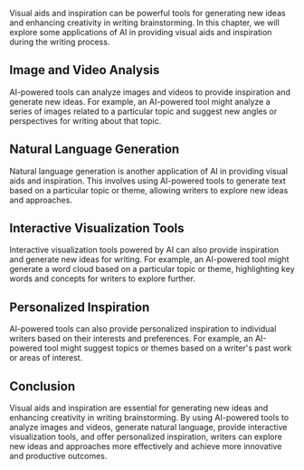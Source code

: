 
Visual aids and inspiration can be powerful tools for generating new ideas and enhancing creativity in writing brainstorming. In this chapter, we will explore some applications of AI in providing visual aids and inspiration during the writing process.

Image and Video Analysis
------------------------

AI-powered tools can analyze images and videos to provide inspiration and generate new ideas. For example, an AI-powered tool might analyze a series of images related to a particular topic and suggest new angles or perspectives for writing about that topic.

Natural Language Generation
---------------------------

Natural language generation is another application of AI in providing visual aids and inspiration. This involves using AI-powered tools to generate text based on a particular topic or theme, allowing writers to explore new ideas and approaches.

Interactive Visualization Tools
-------------------------------

Interactive visualization tools powered by AI can also provide inspiration and generate new ideas for writing. For example, an AI-powered tool might generate a word cloud based on a particular topic or theme, highlighting key words and concepts for writers to explore further.

Personalized Inspiration
------------------------

AI-powered tools can also provide personalized inspiration to individual writers based on their interests and preferences. For example, an AI-powered tool might suggest topics or themes based on a writer's past work or areas of interest.

Conclusion
----------

Visual aids and inspiration are essential for generating new ideas and enhancing creativity in writing brainstorming. By using AI-powered tools to analyze images and videos, generate natural language, provide interactive visualization tools, and offer personalized inspiration, writers can explore new ideas and approaches more effectively and achieve more innovative and productive outcomes.
